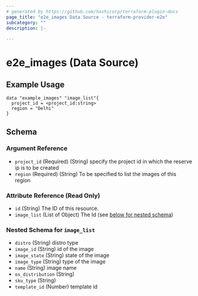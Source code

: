 ```yaml
---
# generated by https://github.com/hashicorp/terraform-plugin-docs
page_title: "e2e_images Data Source - terraform-provider-e2e"
subcategory: ""
description: |-
  
---
```


# e2e_images (Data Source)



## Example Usage
```hcl
data "example_images" "image_list"{
  project_id = <project_id:string>
  region = "Delhi"
}
```


<!-- schema generated by tfplugindocs -->
## Schema

### Argument Reference 
- `project_id` (Required) (String) specify the project id in which the reserve ip is to be created
- `region` (Required) (String) To be specified to list the images of this region

### Attribute Reference (Read Only)

- `id` (String) The ID of this resource.
- `image_list` (List of Object) The Id  (see [below for nested schema](#nestedatt--image_list))

<a id="nestedatt--image_list"></a>
### Nested Schema for `image_list`


- `distro` (String) distro type
- `image_id` (String) id of the image
- `image_state` (String) state of the image
- `image_type` (String) type of the image
- `name` (String) image name
- `os_distribution` (String) 
- `sku_type` (String)
- `template_id` (Number)  template id


